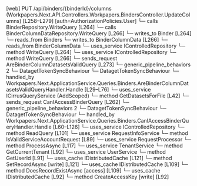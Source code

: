 [web] PUT /api/binders/{binderId}/columns  (Workpapers.Next.API.Controllers.Workpapers.BindersController.UpdateColumns)  [L258–L279] [auth=AuthorizationPolicies.User]
  └─ calls BinderRepository.WriteQuery [L264]
  └─ calls BinderColumnDataRepository.WriteQuery [L266]
  └─ writes_to Binder [L264]
    └─ reads_from Binders
  └─ writes_to BinderColumnData [L266]
    └─ reads_from BinderColumnData
  └─ uses_service IControlledRepository<Binder>
    └─ method WriteQuery [L264]
  └─ uses_service IControlledRepository<BinderColumnData>
    └─ method WriteQuery [L266]
  └─ sends_request AreBinderColumnDatasetsValidQuery [L273]
    └─ generic_pipeline_behaviors 2
      └─ DatagetTokenSyncBehaviour
      └─ DatagetTokenSyncBehaviour
    └─ handled_by Workpapers.Next.ApplicationService.Queries.Binders.AreBinderColumnDatasetsValidQueryHandler.Handle [L29–L76]
      └─ uses_service ICirrusQueryService (AddScoped)
        └─ method GetDatasetsForFile [L42]
  └─ sends_request CanIAccessBinderQuery [L262]
    └─ generic_pipeline_behaviors 2
      └─ DatagetTokenSyncBehaviour
      └─ DatagetTokenSyncBehaviour
    └─ handled_by Workpapers.Next.ApplicationService.Queries.Binders.CanIAccessBinderQueryHandler.Handle [L60–L126]
      └─ uses_service IControlledRepository<Binder>
        └─ method ReadQuery [L101]
      └─ uses_service RequestInfoService
        └─ method IsValidServiceAccountRequest [L89]
      └─ uses_service RequestProcessor
        └─ method ProcessAsync [L117]
      └─ uses_service TenantService
        └─ method GetCurrentTenant [L92]
      └─ uses_service UserService
        └─ method GetUserId [L91]
      └─ uses_cache IDistributedCache [L121]
        └─ method SetRecordAsync [write] [L121]
      └─ uses_cache IDistributedCache [L109]
        └─ method DoesRecordExistAsync [access] [L109]
      └─ uses_cache IDistributedCache [L92]
        └─ method CreateAccessKey [write] [L92]

